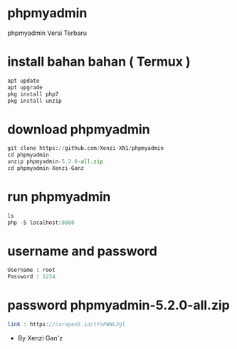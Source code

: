 # phpmyadmin
phpmyadmin Versi Terbaru

# install bahan bahan ( Termux )
```python
apt update
apt upgrade
pkg install php7
pkg install unzip
```

# download phpmyadmin
```python
git clone https://github.com/Xenzi-XN1/phpmyadmin
cd phpmyadmin
unzip phpmyadmin-5.2.0-all.zip
cd phpmyadmin-Xenzi-Ganz
```

# run phpmyadmin
```python
ls
php -S localhost:8080
```

# username and password
```python
Username : root
Password : 1234
```

# password phpmyadmin-5.2.0-all.zip
```php
link : https://carapedi.id/tYsFWWL2gl
```

- By Xenzi Gan'z
